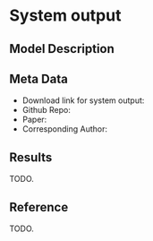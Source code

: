# System output


## Model Description

## Meta Data
* Download link for system output:
* Github Repo:
* Paper:
* Corresponding Author:

## Results

TODO.

## Reference

TODO.


